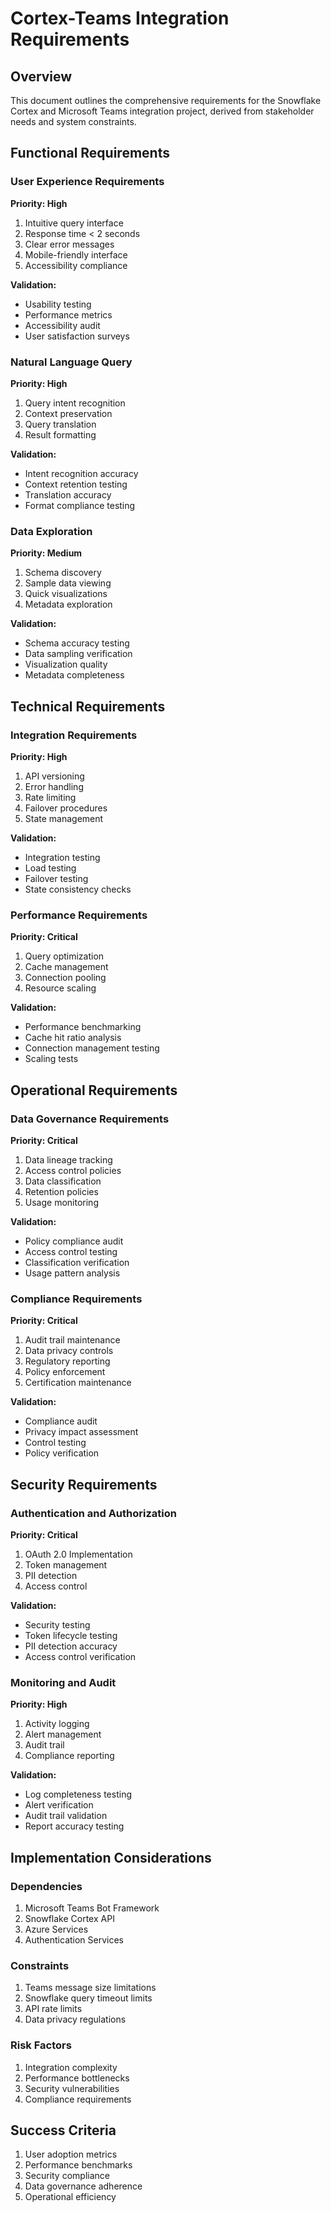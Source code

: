 # Cortex-Teams Integration Requirements

## Overview
This document outlines the comprehensive requirements for the Snowflake Cortex and Microsoft Teams integration project, derived from stakeholder needs and system constraints.

## Functional Requirements

### User Experience Requirements
**Priority: High**
1. Intuitive query interface
2. Response time < 2 seconds
3. Clear error messages
4. Mobile-friendly interface
5. Accessibility compliance

**Validation:**
- Usability testing
- Performance metrics
- Accessibility audit
- User satisfaction surveys

### Natural Language Query
**Priority: High**
1. Query intent recognition
2. Context preservation
3. Query translation
4. Result formatting

**Validation:**
- Intent recognition accuracy
- Context retention testing
- Translation accuracy
- Format compliance testing

### Data Exploration
**Priority: Medium**
1. Schema discovery
2. Sample data viewing
3. Quick visualizations
4. Metadata exploration

**Validation:**
- Schema accuracy testing
- Data sampling verification
- Visualization quality
- Metadata completeness

## Technical Requirements

### Integration Requirements
**Priority: High**
1. API versioning
2. Error handling
3. Rate limiting
4. Failover procedures
5. State management

**Validation:**
- Integration testing
- Load testing
- Failover testing
- State consistency checks

### Performance Requirements
**Priority: Critical**
1. Query optimization
2. Cache management
3. Connection pooling
4. Resource scaling

**Validation:**
- Performance benchmarking
- Cache hit ratio analysis
- Connection management testing
- Scaling tests

## Operational Requirements

### Data Governance Requirements
**Priority: Critical**
1. Data lineage tracking
2. Access control policies
3. Data classification
4. Retention policies
5. Usage monitoring

**Validation:**
- Policy compliance audit
- Access control testing
- Classification verification
- Usage pattern analysis

### Compliance Requirements
**Priority: Critical**
1. Audit trail maintenance
2. Data privacy controls
3. Regulatory reporting
4. Policy enforcement
5. Certification maintenance

**Validation:**
- Compliance audit
- Privacy impact assessment
- Control testing
- Policy verification

## Security Requirements

### Authentication and Authorization
**Priority: Critical**
1. OAuth 2.0 Implementation
2. Token management
3. PII detection
4. Access control

**Validation:**
- Security testing
- Token lifecycle testing
- PII detection accuracy
- Access control verification

### Monitoring and Audit
**Priority: High**
1. Activity logging
2. Alert management
3. Audit trail
4. Compliance reporting

**Validation:**
- Log completeness testing
- Alert verification
- Audit trail validation
- Report accuracy testing

## Implementation Considerations

### Dependencies
1. Microsoft Teams Bot Framework
2. Snowflake Cortex API
3. Azure Services
4. Authentication Services

### Constraints
1. Teams message size limitations
2. Snowflake query timeout limits
3. API rate limits
4. Data privacy regulations

### Risk Factors
1. Integration complexity
2. Performance bottlenecks
3. Security vulnerabilities
4. Compliance requirements

## Success Criteria
1. User adoption metrics
2. Performance benchmarks
3. Security compliance
4. Data governance adherence
5. Operational efficiency
